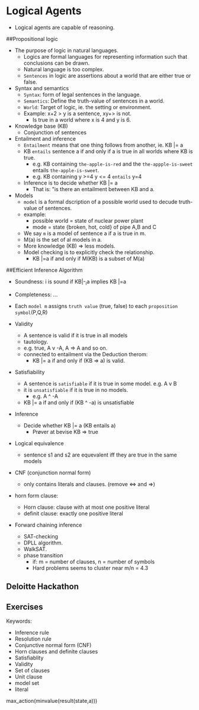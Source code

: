 Logical Agents
===============
- Logical agents are capable of reasoning.

##Propositional logic
- The purpose of logic in natural languages.
    - Logics are formal languages for representing information such that conclusions can be drawn.
    - Natural language is too complex.
    - `Sentences` in logic are assertions about a world that are either true or false.
- Syntax and semantics
    - `Syntax`: form of legal sentences in the language.
    - `Semantics`: Define the truth-value of sentences in a world.
    - `World`: Target of logic, ie. the setting or environment.
    - Example: x+2 > y is a sentence, xy+> is not.
        - Is true in a world where x is 4 and y is 6.
- Knowledge base (KB)
    - Conjunction of sentences
- Entailment and inference
    - `Entailment` means that one thing follows from another, ie. KB |= a
    - KB `entails` sentence a if and only if a is true in all worlds where KB is true.
        - e.g. KB containing `the-apple-is-red` and the `the-appple-is-sweet` entails `the-apple-is-sweet`.
        - e.g. KB containing y >=4 y <= 4 `entails` y=4
    - Inference is to decide whether KB |= a
        - That is: "is there an entailment between KB and a.
- Models
    - `model` is a formal dscription of a possible world used to decude truth-value of sentences.
    - example:
        - possible world = state of nuclear power plant
        - mode = state {broken, hot, cold} of pipe A,B and C
    - We say `m` is a model of sentence a if a is true in m.
    - M(a) is the set of al models in a.
    - More knowledge (KB) => less models.
    - Model checking is to explicitly check the relationship.
        - KB |=a if and only if M(KB) is a subset of M(a)

##Efficient Inference Algorithm
- Soundness: i is sound if KB|-<sub>i</sub>a implies KB |=a
- Completeness: ...

- Each `model m` assigns `truth value` (true, false) to each `proposition symbol`(P,Q,R)
- Validity
    - A sentence is valid if it is true in all models
    - tautology.
    - e.g. true, A v -A, A => A and so on.
    - connected to entailment via the Deduction therom: 
        - KB |= a if and only if (KB => a) is valid.
- Satisfiability
    - A sentence is `satisfiable` if it is true in some model.
         e.g. A v B
    - it is `unsatisfiable` if it is true in no models.
        - e.g. A ^ -A
    - KB |= a if and only if (KB ^ -a) is unsatisfiable
- Inference
    - Decide whether KB |= a (KB entails a)
        - Prøver at bevise KB => true
- Logical equivalence
    - sentence s1 and s2 are equevalent iff they are true in the same models
- CNF (conjunction normal form)
    - only contains literals and clauses. (remove <=> and =>)
- horn form clause:
    - Horn clause: clause with at most one positive literal
    - definit clause: exactly one positive literal
- Forward chaining inference
    - SAT-checking
    - DPLL algorithm.
    - WalkSAT.
    - phase transition
        - if: m  = number of clauses, n = number of symbols
        - Hard problems seems to cluster near m/n = 4.3


## Deloitte Hackathon

## Exercises


Keywords:
- Inference rule
- Resolution rule
- Conjunctive normal form (CNF)
- Horn clauses and definite clauses
- Satisfiablity
- Validity
- Set of clauses
- Unit clause
- model set
- literal


max_action(minvalue(result(state,a)))
